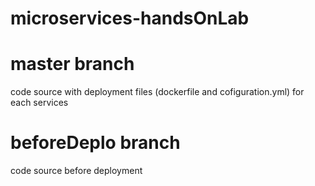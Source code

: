 # microservices-handsOnLab

# master branch
code source with deployment files (dockerfile and cofiguration.yml) for each services

# beforeDeplo branch
code source before deployment 
